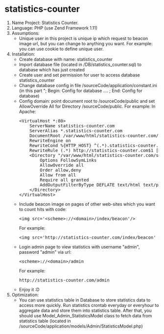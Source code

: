 # statistics-counter
<ol>
    <li>Name Project: Statistics Counter.</li>
    <li>Language: PHP (use Zend Framework 1.11)</li>
    <li>Assumptions:
        <ul>
            <li>Unique user in this project is unique ip which request to beacon image url, but you can change to anything you want. For example: you can use cookie to define unique user.</li>
        </ul>
    </li>
    <li>Installation:
        <ul>
            <li>Create database with name: statistics_counter</li>
            <li>Import database file (located in /DB/statistics_counter.sql) to database which has just created</li>
            <li>Create user and set permission for user to access database statistics_counter</li>
            <li>Change database config in file /sourceCode/application/constant.ini (in this part "; Begin: Config for database .... ; End: Config for database)</li>
            <li>Config domain: point document root to /sourceCode/public and set AllowOverride All for Directory /sourceCode/public.
            For example: In Apache:
<pre>
&lt;VirtualHost *:80&gt;
    ServerName statistics-counter.com
    ServerAlias *.statistics-counter.com
    DocumentRoot /var/www/html/statistics-counter.com/sourceCode/public
    RewriteEngine on
    RewriteCond %{HTTP_HOST} ^(.*).statistics-counter.com
    RewriteRule (.*) http://statistics-counter.com$1 [R=301,L]
    &lt;Directory "/var/www/html/statistics-counter.com/sourceCode/public"&gt;
        Options FollowSymLinks
        AllowOverride all
        Order allow,deny
        Allow from all
        Require all granted
        AddOutputFilterByType DEFLATE text/html text/plain text/xml text/css text/javascript application/javascript
    &lt;/Directory&gt;
&lt;/VirtualHost&gt;
</pre>
            </li>
            <li>Include beacon image on pages of other web-sites which you want to count hits with code: 
<pre>
&lt;img src='&lt;scheme&gt;://&lt;domain&gt;/index/beacon'/&gt;
</pre>
            For example: 
            <pre>&lt;img src='http://statistics-counter.com/index/beacon' /&gt;</pre>
            </li>
            <li>Login admin page to view statistics with username "admin", password "admin" via url: <pre>&lt;scheme&gt;://&lt;domain&gt;/admin</pre>
            For example: 
            <pre>http://statistics-counter.com/admin</pre></li>
            <li>Enjoy it :D</li>
        </ul>
    </li>
    <li>Optimization:
        <ul>
            <li>You can use statistics table in Database to store statistics data to access more quickly. Run statistics crontab everyday or everyhour to aggregate data and store them into statistics table. After that, you should use Model_Admin_StatisticsModel class to fetch data from statistics table (located in /sourceCode/application/models/Admin/StatisticsModel.php)</li>
        </ul>
    </li>
</ol>
